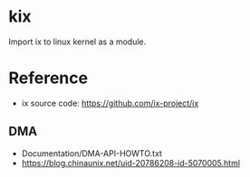 # kix
Import ix to linux kernel as a module.

# Reference
- ix source code: https://github.com/ix-project/ix

## DMA
- Documentation/DMA-API-HOWTO.txt
- https://blog.chinaunix.net/uid-20786208-id-5070005.html